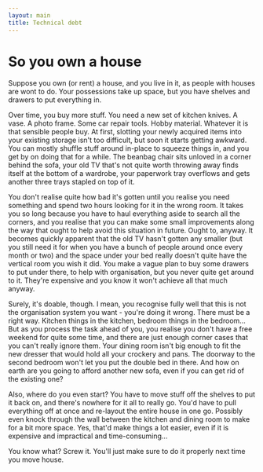 ```yaml
---
layout: main
title: Technical debt
---
```


# So you own a house

Suppose you own (or rent) a house, and you live in it, as people with houses are wont to do. Your possessions take up space, but you have shelves and drawers to put everything in.

Over time, you buy more stuff. You need a new set of kitchen knives. A vase. A photo frame. Some car repair tools. Hobby material. Whatever it is that sensible people buy. At first, slotting your newly acquired items into your existing storage isn't too difficult, but soon it starts getting awkward. You can mostly shuffle stuff around in-place to squeeze things in, and you get by on doing that for a while. The beanbag chair sits unloved in a corner behind the sofa, your old TV that's not quite worth throwing away finds itself at the bottom of a wardrobe, your paperwork tray overflows and gets another three trays stapled on top of it.

You don't realise quite how bad it's gotten until you realise you need something and spend two hours looking for it in the wrong room. It takes you so long because you have to haul everything aside to search all the corners, and you realise that you can make some small improvements along the way that ought to help avoid this situation in future. Ought to, anyway. It becomes quickly apparent that the old TV hasn't gotten any smaller (but you still need it for when you have a bunch of people around once every month or two) and the space under your bed really doesn't quite have the vertical room you wish it did. You make a vague plan to buy some drawers to put under there, to help with organisation, but you never quite get around to it. They're expensive and you know it won't achieve all that much anyway.

Surely, it's doable, though. I mean, you recognise fully well that this is not the organisation system you want - you're doing it wrong. There must be a right way. Kitchen things in the kitchen, bedroom things in the bedroom... But as you process the task ahead of you, you realise you don't have a free weekend for quite some time, and there are just enough corner cases that you can't really ignore them. Your dining room isn't big enough to fit the new dresser that would hold all your crockery and pans. The doorway to the second bedroom won't let you put the double bed in there. And how on earth are you going to afford another new sofa, even if you can get rid of the existing one?

Also, where do you even start? You have to move stuff off the shelves to put it back on, and there's nowhere for it all to really go. You'd have to pull everything off at once and re-layout the entire house in one go. Possibly even knock through the wall between the kitchen and dining room to make for a bit more space. Yes, that'd make things a lot easier, even if it is expensive and impractical and time-consuming...

You know what? Screw it. You'll just make sure to do it properly next time you move house.
